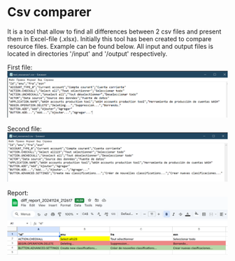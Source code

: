 # Csv comparer

It is a tool that allow to find all differences between 2 csv files and present them in Excel-file (.xlsx). 
Initially this tool has been created to compare resource files. Example can be found below. 
All input and output files is located in directories '/input' and '/output' respectively.

First file:
![img.png](static/img.png)

Second file:
![img_1.png](static/img_1.png)

Report:
![img_2.png](static/img_2.png)